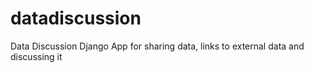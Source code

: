 datadiscussion
==============

Data Discussion Django App for sharing data, links to external data and discussing it
